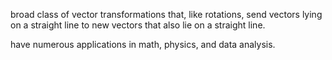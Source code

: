 broad class of vector transformations that, like rotations, send vectors lying on a straight line to new vectors that also lie on a straight line.

have numerous applications in math, physics, and data analysis.
